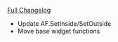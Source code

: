 [Full Changelog](https://github.com/enderneko/AbstractWidgets/compare/r3...36c20de801c9965d62968218721e3e77f1b42b44)

- Update AF.SetInside/SetOutside
- Move base widget functions
